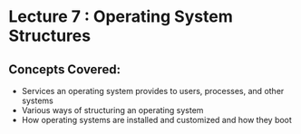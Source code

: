# Lecture 7 : Operating System Structures

## Concepts Covered:
* Services an operating system provides
to users, processes, and other systems
* Various ways of structuring an
operating system
* How operating systems are installed
and customized and how they boot